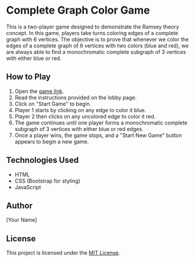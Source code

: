 # Complete Graph Color Game

This is a two-player game designed to demonstrate the Ramsey theory concept. In this game, players take turns coloring edges of a complete graph with 6 vertices. The objective is to prove that whenever we color the edges of a complete graph of 6 vertices with two colors (blue and red), we are always able to find a monochromatic complete subgraph of 3 vertices with either blue or red.

## How to Play

1. Open the [game link](https://barungambhir.github.io/ramsey/graphGame.html).
2. Read the instructions provided on the lobby page.
3. Click on "Start Game" to begin.
4. Player 1 starts by clicking on any edge to color it blue.
5. Player 2 then clicks on any uncolored edge to color it red.
6. The game continues until one player forms a monochromatic complete subgraph of 3 vertices with either blue or red edges.
7. Once a player wins, the game stops, and a "Start New Game" button appears to begin a new game.

## Technologies Used

- HTML
- CSS (Bootstrap for styling)
- JavaScript

## Author

[Your Name]

## License

This project is licensed under the [MIT License](LICENSE).
